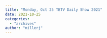 ```yaml
---
title: "Monday, Oct 25 TBTV Daily Show 2021"
date: 2021-10-25
categories: 
  - "archives"
author: "millerj"
---
```



